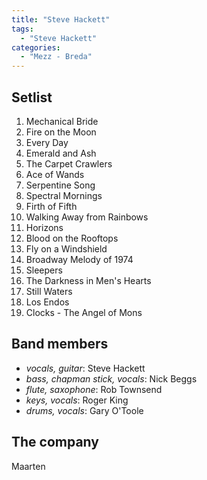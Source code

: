 ```yaml
---
title: "Steve Hackett"
tags:
  - "Steve Hackett"
categories:
  - "Mezz - Breda"
---
```

Setlist
-------
1. Mechanical Bride
1. Fire on the Moon
1. Every Day
1. Emerald and Ash
1. The Carpet Crawlers
1. Ace of Wands
1. Serpentine Song
1. Spectral Mornings
1. Firth of Fifth
1. Walking Away from Rainbows
1. Horizons
1. Blood on the Rooftops
1. Fly on a Windshield
1. Broadway Melody of 1974
1. Sleepers
1. The Darkness in Men's Hearts
1. Still Waters
1. Los Endos
1. Clocks - The Angel of Mons

Band members
------------
* _vocals, guitar_: Steve Hackett
* _bass, chapman stick, vocals_: Nick Beggs
* _flute, saxophone_: Rob Townsend
* _keys, vocals_: Roger King
* _drums, vocals_: Gary O'Toole

The company
-----------
Maarten
